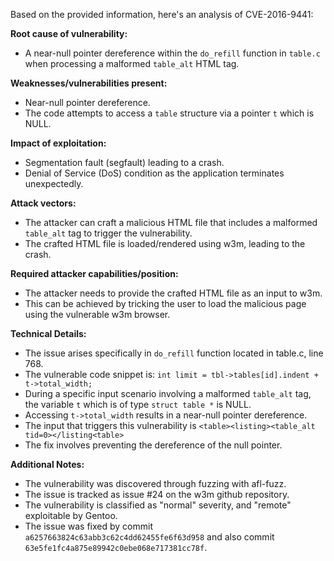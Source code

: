 Based on the provided information, here's an analysis of CVE-2016-9441:

**Root cause of vulnerability:**
- A near-null pointer dereference within the `do_refill` function in `table.c` when processing a malformed `table_alt` HTML tag.

**Weaknesses/vulnerabilities present:**
- Near-null pointer dereference.
- The code attempts to access a `table` structure via a pointer `t` which is NULL.

**Impact of exploitation:**
- Segmentation fault (segfault) leading to a crash.
- Denial of Service (DoS) condition as the application terminates unexpectedly.

**Attack vectors:**
- The attacker can craft a malicious HTML file that includes a malformed `table_alt` tag to trigger the vulnerability.
- The crafted HTML file is loaded/rendered using w3m, leading to the crash.

**Required attacker capabilities/position:**
- The attacker needs to provide the crafted HTML file as an input to w3m.
- This can be achieved by tricking the user to load the malicious page using the vulnerable w3m browser.

**Technical Details:**

- The issue arises specifically in `do_refill` function located in table.c, line 768.
- The vulnerable code snippet is: `int limit = tbl->tables[id].indent + t->total_width;`
- During a specific input scenario involving a malformed `table_alt` tag, the variable `t` which is of type `struct table *` is NULL.
- Accessing `t->total_width` results in a near-null pointer dereference.
- The input that triggers this vulnerability is  `<table><listing><table_alt tid=0></listing<table>`
- The fix involves preventing the dereference of the null pointer.

**Additional Notes:**

- The vulnerability was discovered through fuzzing with afl-fuzz.
- The issue is tracked as issue #24 on the w3m github repository.
- The vulnerability is classified as "normal" severity, and "remote" exploitable by Gentoo.
- The issue was fixed by commit `a6257663824c63abb3c62c4dd62455fe6f63d958` and also commit `63e5fe1fc4a875e89942c0ebe068e717381cc78f`.